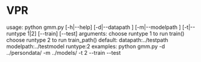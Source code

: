 # VPR

usage: python gmm.py [-h|--help] [-d|--datapath <datapath>] [-m|--modelpath <modelpath>] [-t|--runtype 1|2] [--train] [--test]
arguments: choose runtype 1 to run train()
           choose runtype 2 to run train_path()
default: datapath:../testpath modelpath:../testmodel runtype:2
examples: python gmm.py -d ../persondata/ -m ../models/ -t 2 --train --test